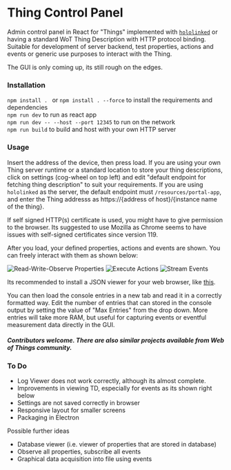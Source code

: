 # Thing Control Panel

Admin control panel in React for "Things" implemented with [`hololinked`](https://github.com/VigneshVSV/hololinked) or 
having a standard WoT Thing Description with HTTP protocol binding. Suitable for development of server backend, 
test properties, actions and events or generic use purposes to interact with the Thing. 

The GUI is only coming up, its still rough on the edges. 

### Installation

```npm install . ``` or ```npm install . --force``` to install the requirements and dependencies <br/>
```npm run dev``` to run as react app <br/>
```npm run dev -- --host --port 12345``` to run on the network <br/>
```npm run build``` to build and host with your own HTTP server <br/>

### Usage

Insert the address of the device, then press load. If you are using your own Thing server runtime or a standard location to store
your thing descriptions, click on settings (cog-wheel on top left) and edit "default endpoint for fetching thing description" to suit
your requirements. If you are using `hololinked` as the server, the default endpoint must `/resources/portal-app`, and enter the 
Thing addresss as https://{address of host}/{instance name of the thing}.

If self signed HTTP(s) certificate is used, you might have to give permission to the browser. Its suggested to use Mozilla as Chrome seems
to have issues with self-signed certificates since version 119. 

After you load, your defined properties, actions and events are shown. You can freely interact with them as shown below:

![Read-Write-Observe Properties](readme-assets/properties.png)
![Execute Actions](readme-assets/actions.png)
![Stream Events](readme-assets/events.png)

Its recommended to install a JSON viewer for your web browser, like [this](https://chromewebstore.google.com/detail/json-viewer/gbmdgpbipfallnflgajpaliibnhdgobh).

You can then load the console entries in a new tab and read it in a correctly formatted way. Edit the number of entries that can stored in the console output
by setting the value of "Max Entries" from the drop down. More entries will take more RAM, but useful for capturing events or eventful measurement data directly 
in the GUI. 

##### Contributors welcome. There are also similar projects available from Web of Things community. 

### To Do

- Log Viewer does not work correctly, although its almost complete. 
- Improvements in viewing TD, especially for events as its shown right below 
- Settings are not saved correctly in browser
- Responsive layout for smaller screens
- Packaging in Electron

Possible further ideas
- Database viewer (i.e. viewer of properties that are stored in database)
- Observe all properties, subscribe all events
- Graphical data acquisition into file using events


